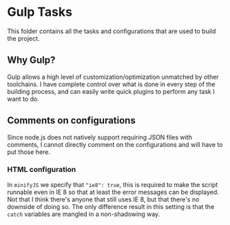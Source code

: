 
# Gulp Tasks

This folder contains all the tasks and configurations that are used to build the project.


## Why Gulp?

Gulp allows a high level of customization/optimization unmatched by other toolchains.
I have complete control over what is done in every step of the building process,
and can easily write quick plugins to perform any task I want to do.


## Comments on configurations

Since node.js does not natively support requiring JSON files with comments,
I cannot directly comment on the configurations and will have to put those here.

### HTML configuration

In `minifyJS` we specify that `"ie8": true`,
this is required to make the script runnable even in IE 8 so that at least the error messages can be displayed.
Not that I think there's anyone that still uses IE 8, but that there's no downside of doing so.
The only difference result in this setting is that the `catch` variables are mangled in a non-shadowing way.
